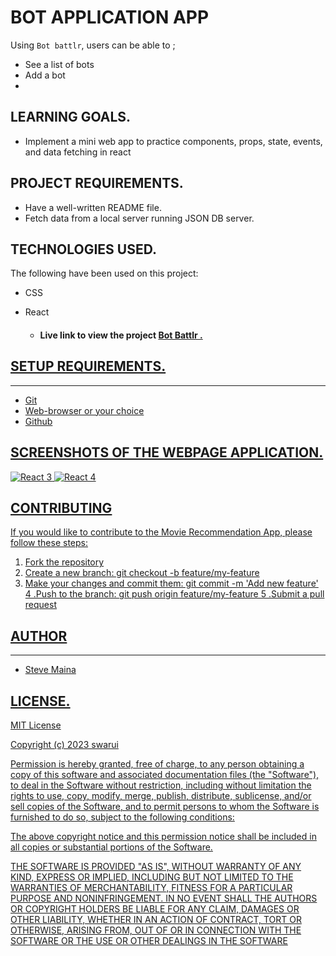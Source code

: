 
# BOT APPLICATION APP

Using `Bot battlr`, users can be able to ;

-  See a list of bots
-  Add a bot
-  
## LEARNING GOALS.
- Implement a mini web app to practice components, props, state, events, and data fetching in react

## PROJECT REQUIREMENTS.
- Have a well-written README file.
- Fetch data from a local server running JSON DB server.

## TECHNOLOGIES USED.

The following have been used on this project:

- CSS
- React

  - #### Live link to view the project <a href="">Bot Battlr .

## SETUP REQUIREMENTS.

---

- Git
- Web-browser or your choice
- Github

## SCREENSHOTS OF THE WEBPAGE APPLICATION.
![React 3](https://github.com/swarui/phase-2-wk2-code-challenge-Bot-Battlr/assets/135341074/6e561d46-9201-42da-9ef2-9b41bac1f68e)
![React 4](https://github.com/swarui/phase-2-wk2-code-challenge-Bot-Battlr/assets/135341074/0c7506cb-d2e6-427b-ad5f-af789c05b7aa)



## CONTRIBUTING

If you would like to contribute to the Movie Recommendation App, please follow these steps:

1. Fork the repository
2. Create a new branch: git checkout -b feature/my-feature
3. Make your changes and commit them: git commit -m 'Add new feature'
4 .Push to the branch: git push origin feature/my-feature
5 .Submit a pull request

## AUTHOR

---

- Steve Maina

## LICENSE.

MIT License

Copyright (c) 2023 swarui

Permission is hereby granted, free of charge, to any person obtaining a copy of this software and associated documentation files (the "Software"), to deal in the Software without restriction, including without limitation the rights to use, copy, modify, merge, publish, distribute, sublicense, and/or sell copies of the Software, and to permit persons to whom the Software is furnished to do so, subject to the following conditions:

The above copyright notice and this permission notice shall be included in all copies or substantial portions of the Software.

THE SOFTWARE IS PROVIDED "AS IS", WITHOUT WARRANTY OF ANY KIND, EXPRESS OR IMPLIED, INCLUDING BUT NOT LIMITED TO THE WARRANTIES OF MERCHANTABILITY, FITNESS FOR A PARTICULAR PURPOSE AND NONINFRINGEMENT. IN NO EVENT SHALL THE AUTHORS OR COPYRIGHT HOLDERS BE LIABLE FOR ANY CLAIM, DAMAGES OR OTHER LIABILITY, WHETHER IN AN ACTION OF CONTRACT, TORT OR OTHERWISE, ARISING FROM, OUT OF OR IN CONNECTION WITH THE SOFTWARE OR THE USE OR OTHER DEALINGS IN THE SOFTWARE